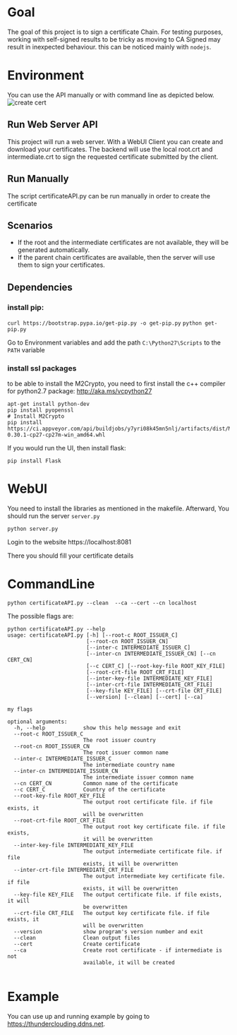 # Goal
The goal of this project is to sign a certificate Chain.
For testing purposes, working with self-signed results to be tricky as moving to CA Signed may result in inexpected behaviour.
this can be noticed mainly with `nodejs`.

# Environment
You can use the API manually or with command line as depicted below.
![create cert](./createcert.gif "Create Cert")

## Run Web Server API
This project will run a web server. With a WebUI Client you can create and download your certificates.
The backend will use the local root.crt and intermediate.crt to sign the requested certificate submitted by the client.

## Run  Manually
The script certificateAPI.py can be run manually in order to create the certificate

## Scenarios
* If the root and the intermediate certificates are not available, they will be generated automatically.
* If the parent chain certificates are available, then the server will use them to sign your certificates.

## Dependencies

### install pip:
`curl https://bootstrap.pypa.io/get-pip.py -o get-pip.py`
`python get-pip.py`

Go to Environment variables and add the path `C:\Python27\Scripts` to the `PATH` variable

### install ssl packages
to be able to install the M2Crypto, you need to first install the c++ compiler for python2.7 package: http://aka.ms/vcpython27
```
apt-get install python-dev
pip install pyopenssl
# Install M2Crypto
pip install https://ci.appveyor.com/api/buildjobs/y7yri08k45mn5nlj/artifacts/dist/M2Crypto-0.30.1-cp27-cp27m-win_amd64.whl

```

If you would run the UI, then install flask:

```
pip install Flask
```

# WebUI
You need to install the libraries as mentioned in the makefile.
Afterward, You should run the server `server.py`
```
python server.py
```

Login to the website https://localhost:8081

There you should fill your certificate details

# CommandLine

```
python certificateAPI.py --clean  --ca --cert --cn localhost
```

The possible flags are:

```
python certificateAPI.py --help
usage: certificateAPI.py [-h] [--root-c ROOT_ISSUER_C]
                         [--root-cn ROOT_ISSUER_CN]
                         [--inter-c INTERMEDIATE_ISSUER_C]
                         [--inter-cn INTERMEDIATE_ISSUER_CN] [--cn CERT_CN]
                         [--c CERT_C] [--root-key-file ROOT_KEY_FILE]
                         [--root-crt-file ROOT_CRT_FILE]
                         [--inter-key-file INTERMEDIATE_KEY_FILE]
                         [--inter-crt-file INTERMEDIATE_CRT_FILE]
                         [--key-file KEY_FILE] [--crt-file CRT_FILE]
                         [--version] [--clean] [--cert] [--ca]

my flags

optional arguments:
  -h, --help            show this help message and exit
  --root-c ROOT_ISSUER_C
                        The root issuer country
  --root-cn ROOT_ISSUER_CN
                        The root issuer common name
  --inter-c INTERMEDIATE_ISSUER_C
                        The intermediate country name
  --inter-cn INTERMEDIATE_ISSUER_CN
                        The intermediate issuer common name
  --cn CERT_CN          Common name of the certificate
  --c CERT_C            Country of the certificate
  --root-key-file ROOT_KEY_FILE
                        The output root certificate file. if file exists, it
                        will be overwritten
  --root-crt-file ROOT_CRT_FILE
                        The output root key certificate file. if file exists,
                        it will be overwritten
  --inter-key-file INTERMEDIATE_KEY_FILE
                        The output intermediate certificate file. if file
                        exists, it will be overwritten
  --inter-crt-file INTERMEDIATE_CRT_FILE
                        The output intermediate key certificate file. if file
                        exists, it will be overwritten
  --key-file KEY_FILE   The output certificate file. if file exists, it will
                        be overwritten
  --crt-file CRT_FILE   The output key certificate file. if file exists, it
                        will be overwritten
  --version             show program's version number and exit
  --clean               Clean output files
  --cert                Create certificate
  --ca                  Create root certificate - if intermediate is not
                        available, it will be created


```

# Example
You can use up and running example by going to https://thunderclouding.ddns.net.
